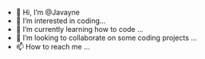 - 👋 Hi, I’m @Javayne
- 👀 I’m interested in coding...
- 🌱 I’m currently learning how to code ...
- 💞️ I’m looking to collaborate on some coding projects ...
- 📫 How to reach me ...

<!---
Javayne/Javayne is a ✨ special ✨ repository because its `README.md` (this file) appears on your GitHub profile.
You can click the Preview link to take a look at your changes.
--->

